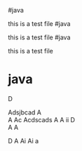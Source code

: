 #java

this is a test file #java

this is a test file #java

this is a test file 
# java

D

Adsjbcad
A	
A
Ac
Acdscads
A
A
ii
D		
A
A

D
A
Ai
Ai
a
